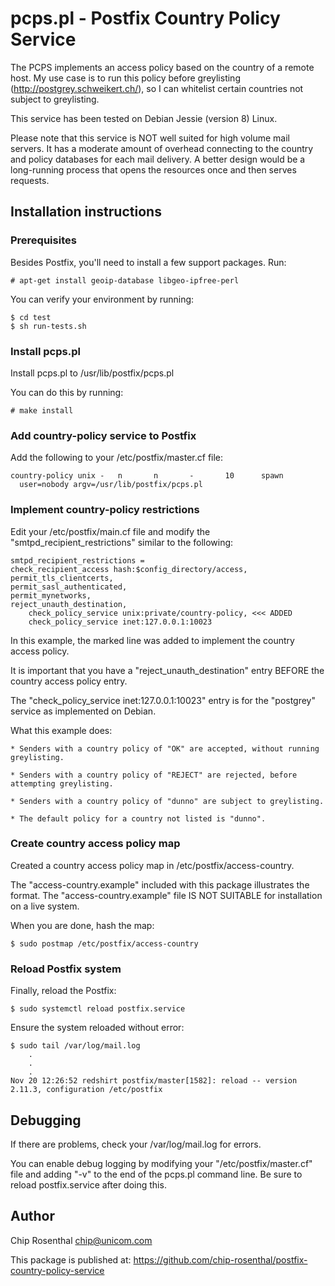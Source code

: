 # pcps.pl - Postfix Country Policy Service

The PCPS implements an access policy based on the country of a
remote host.  My use case is to run this policy before greylisting
(http://postgrey.schweikert.ch/), so I can whitelist certain countries
not subject to greylisting.

This service has been tested on Debian Jessie (version 8) Linux.

Please note that this service is NOT well suited for high volume mail
servers. It has a moderate amount of overhead connecting to the country
and policy databases for each mail delivery. A better design would be
a long-running process that opens the resources once and then serves
requests.


## Installation instructions

### Prerequisites

Besides Postfix, you'll need to install a few support packages. Run:

    # apt-get install geoip-database libgeo-ipfree-perl

You can verify your environment by running:

    $ cd test
    $ sh run-tests.sh


### Install pcps.pl

Install pcps.pl to /usr/lib/postfix/pcps.pl

You can do this by running:

    # make install


### Add country-policy service to Postfix

Add the following to your /etc/postfix/master.cf file:

    country-policy unix -   n       n       -       10      spawn
      user=nobody argv=/usr/lib/postfix/pcps.pl       
  

### Implement country-policy restrictions

Edit your /etc/postfix/main.cf file and modify the
"smtpd_recipient_restrictions" similar to the following:

    smtpd_recipient_restrictions =
	check_recipient_access hash:$config_directory/access,
	permit_tls_clientcerts,
	permit_sasl_authenticated,
	permit_mynetworks,
	reject_unauth_destination,
        check_policy_service unix:private/country-policy, <<< ADDED
        check_policy_service inet:127.0.0.1:10023

In this example, the marked line was added to implement the
country access policy.

It is important that you have a "reject_unauth_destination" entry
BEFORE the country access policy entry.

The "check_policy_service inet:127.0.0.1:10023" entry is for
the "postgrey" service as implemented on Debian.

What this example does:

    * Senders with a country policy of "OK" are accepted, without running greylisting.

    * Senders with a country policy of "REJECT" are rejected, before attempting greylisting.

    * Senders with a country policy of "dunno" are subject to greylisting.

    * The default policy for a country not listed is "dunno".


### Create country access policy map

Created a country access policy map in /etc/postfix/access-country.

The "access-country.example" included with this package illustrates the
format. The "access-country.example" file IS NOT SUITABLE for installation
on a live system.

When you are done, hash the map:

    $ sudo postmap /etc/postfix/access-country


### Reload Postfix system

Finally, reload the Postfix:

    $ sudo systemctl reload postfix.service

Ensure the system reloaded without error:

    $ sudo tail /var/log/mail.log
        .
        .
        .
    Nov 20 12:26:52 redshirt postfix/master[1582]: reload -- version 2.11.3, configuration /etc/postfix


## Debugging

If there are problems, check your /var/log/mail.log for errors.

You can enable debug logging by modifying your "/etc/postfix/master.cf" file
and adding "-v" to the end of the pcps.pl command line. Be sure to reload
postfix.service after doing this.


## Author

Chip Rosenthal
<chip@unicom.com>

This package is published at: https://github.com/chip-rosenthal/postfix-country-policy-service

